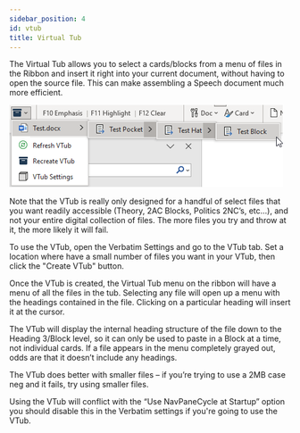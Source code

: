 ```yaml
---
sidebar_position: 4
id: vtub
title: Virtual Tub
---
```


The Virtual Tub allows you to select a cards/blocks from a menu of files in the Ribbon and insert it right into your current document, without having to open the source file. This can make assembling a Speech document much more efficient.

![VTub](../assets/vtub-menu.png)

Note that the VTub is really only designed for a handful of select files that you want readily accessible (Theory, 2AC Blocks, Politics 2NC’s, etc...), and not your entire digital collection of files. The more files you try and throw at it, the more likely it will fail.

To use the VTub, open the Verbatim Settings and go to the VTub tab. Set a location where have a small number of files you want in your VTub, then click the "Create VTub" button.

Once the VTub is created, the Virtual Tub menu on the ribbon will have a menu of all the files in the tub. Selecting any file will open up a menu with the headings contained in the file. Clicking on a particular heading will insert it at the cursor.

The VTub will display the internal heading structure of the file down to the Heading 3/Block level, so it can only be used to paste in a Block at a time, not individual cards. If a file appears in the menu completely grayed out, odds are that it doesn’t include any headings.

The VTub does better with smaller files – if you’re trying to use a 2MB case neg and it fails, try using smaller files.

Using the VTub will conflict with the “Use NavPaneCycle at Startup” option you should disable this in the Verbatim settings if you're going to use the VTub.
